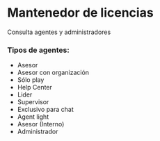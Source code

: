 # Mantenedor de licencias

Consulta agentes y administradores 

### Tipos de agentes:

* Asesor
* Asesor con organización
* Sólo play
* Help Center
* Lider
* Supervisor
* Exclusivo para chat
* Agent light
* Asesor (Interno)
* Administrador


